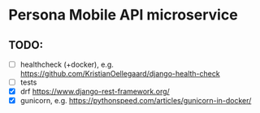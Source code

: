 # Persona Mobile API microservice

## TODO:


- [ ] healthcheck (+docker), e.g. https://github.com/KristianOellegaard/django-health-check
- [ ] tests
- [x] drf https://www.django-rest-framework.org/
- [x] gunicorn, e.g. https://pythonspeed.com/articles/gunicorn-in-docker/
